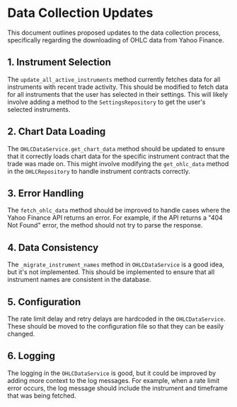 
# Data Collection Updates

This document outlines proposed updates to the data collection process, specifically regarding the downloading of OHLC data from Yahoo Finance.

## 1. Instrument Selection

The `update_all_active_instruments` method currently fetches data for all instruments with recent trade activity. This should be modified to fetch data for all instruments that the user has selected in their settings. This will likely involve adding a method to the `SettingsRepository` to get the user's selected instruments.

## 2. Chart Data Loading

The `OHLCDataService.get_chart_data` method should be updated to ensure that it correctly loads chart data for the specific instrument contract that the trade was made on. This might involve modifying the `get_ohlc_data` method in the `OHLCRepository` to handle instrument contracts correctly.

## 3. Error Handling

The `fetch_ohlc_data` method should be improved to handle cases where the Yahoo Finance API returns an error. For example, if the API returns a "404 Not Found" error, the method should not try to parse the response.

## 4. Data Consistency

The `_migrate_instrument_names` method in `OHLCDataService` is a good idea, but it's not implemented. This should be implemented to ensure that all instrument names are consistent in the database.

## 5. Configuration

The rate limit delay and retry delays are hardcoded in the `OHLCDataService`. These should be moved to the configuration file so that they can be easily changed.

## 6. Logging

The logging in the `OHLCDataService` is good, but it could be improved by adding more context to the log messages. For example, when a rate limit error occurs, the log message should include the instrument and timeframe that was being fetched.
